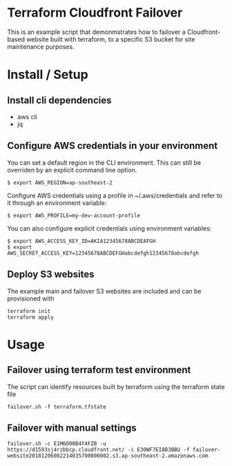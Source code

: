 # Terraform Cloudfront Failover
This is an example script that demonmstrates how to failover a Cloudfront-based website built with terraform, to a specific S3 bucket for site maintenance purposes.



# Install / Setup
## Install cli dependencies
* aws cli
* jq

## Configure AWS credentials in your environment
You can set a default region in the CLI environment. This can still be overriden by an explicit command line option.

```
$ export AWS_REGION=ap-southeast-2
```

Configure AWS credentials using a profile in ~/.aws/credentials and refer to it through an environment variable:

```
$ export AWS_PROFILE=my-dev-account-profile
```

You can also configure explicit credentials using environment variables:

```
$ export AWS_ACCESS_KEY_ID=AKIA12345678ABCDEAFGH
$ export AWS_SECRET_ACCESS_KEY=12345678ABCDEFGHabcdefgh12345678abcdefgh
```

## Deploy S3 websites
The example main and failover S3 websites are included and can be provisioned with 
```
terraform init
terraform apply
```

# Usage
## Failover using terraform test environment
The script can identify resources built by terraform using the terraform state file

```
failover.sh -f terraform.tfstate
```

## Failover with manual settings
```
failover.sh -c E1M6O00B4Y4FZB -u https://d1593sj4rzbbcp.cloudfront.net/ -i E3OWF7EI8B3BBU -f failover-website20181206082214035700000002.s3.ap-southeast-2.amazonaws.com
```
